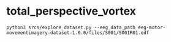 # total_perspective_vortex

```
python3 srcs/explore_dataset.py --eeg_data_path eeg-motor-movementimagery-dataset-1.0.0/files/S001/S001R01.edf
```
